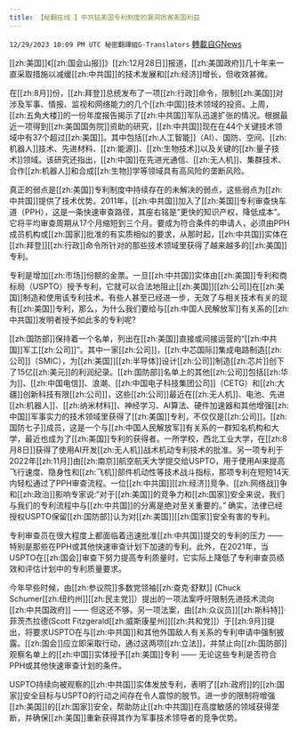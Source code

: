 ```yaml
---
title: 【秘翻在线 】中共钻美国专利制度的漏洞损害美国利益
---
```

`12/29/2023 10:09 PM UTC 秘密翻譯組G-Translators` [轉載自GNews](https://gnews.org/articles/2165542)



  [[zh:美国]]《[[zh:国会山报]]》[[zh:12月28日]]报道，[[zh:美国政府]]几十年来一直采取措施以减缓[[zh:中共国]]的技术发展和[[zh:经济]]增长，但收效甚微。  

在[[zh:8月]]份，[[zh:拜登]]总统发布了一项[[zh:行政]]命令，限制[[zh:美国]]对涉及军事、情报、监视和网络能力的几个[[zh:中国]]技术领域的投资。上周，[[zh:五角大楼]]的一份年度报告揭示了[[zh:中共国]]军队迅速扩张的情况。根据最近一项得到[[zh:美国国务院]]资助的研究，[[zh:中共国]]现在在44个关键技术领域中有37个超过[[zh:美国]]。其中包括[[zh:人工智能]]（AI）、国防、空间、[[zh:机器人]]技术、先进材料、[[zh:能源]]、[[zh:生物技术]]以及关键的[[zh:量子技术]]领域。该研究还指出，[[zh:中国]]在先进光通信、[[zh:无人机]]、集群技术、合作[[zh:机器人]]和合成[[zh:生物]]学等领域具有高风险的垄断风险。

真正的弱点是[[zh:美国]]专利制度中持续存在的未解决的弱点，这些弱点为[[zh:中共国]]提供了技术优势。2011年，[[zh:中共国]]加入了[[zh:美国]]专利审查快车道（PPH），这是一条快速审查路径，其座右铭是“更快的知识产权，降低成本”。它将平均审查周期从17个月缩短到三个月。要成为符合条件的申请人，必须由PPH成员机构或[[zh:国家]]批准的有实质相似的要求，从那时起，[[zh:中共国]]实体在[[zh:拜登]][[zh:行政]]命令所针对的那些技术领域里获得了越来越多的[[zh:美国]]专利。 

专利是增加[[zh:市场]]份额的金票。一旦[[zh:中共国]]实体由[[zh:美国]]专利和商标局（USPTO）授予专利，它就可以合法地阻止[[zh:美国]][[zh:公司]]在[[zh:美国]]制造和使用该专利技术。有些人甚至已经进一步，无效了与相关技术有关的现有[[zh:美国]]专利，那么，为什么我们要给与[[zh:中国人民解放军]]有关系的[[zh:中共国]]发明者授予如此多的专利呢?

[[zh:国防部]]保持着一个名单，列出在[[zh:美国]]直接或间接运营的“[[zh:中共国]]军工[[zh:公司]]”。其中一家[[zh:公司]]，[[zh:中芯国际]]集成电路制造[[zh:公司]]（SMIC），为[[zh:美国]][[zh:半导体]]设计[[zh:公司]]制造[[zh:芯片]]创下了15亿[[zh:美元]]的利润纪录。[[zh:国防部]]名单上的其他[[zh:公司]]包括[[zh:华为]]、[[zh:中国电信]]、浪潮、[[zh:中国电子科技集团公司]]（CETG）和[[zh:大疆]]创新科技有限[[zh:公司]]，这些[[zh:公司]]最近在[[zh:无人机]]、电池、先进[[zh:机器人]]、[[zh:纳米材料]]、神经学习、AI算法、硬件加速器和其他增强[[zh:中国]]军事实力的技术领域里获得了[[zh:美国]]专利，不仅仅是[[zh:公司]]。[[zh:国防七子]]成员，这是一个与[[zh:中国人民解放军]]有关系的一群知名机构和大学，最近也成为了[[zh:美国]]专利的获得者。一所学校，西北工业大学，在[[zh:8月8日]]获得了使用AI开发[[zh:无人机]]战术机动专利技术的批准。另一项专利于2022年[[zh:11月]]由[[zh:南京]]航空航天大学提交给USPTO，用于使用AI来提高飞行速度、隐身性和[[zh:飞机]]部件机动性等技术战斗指标，那项专利在短短14天内轻松通过了PPH审查流程。一位[[zh:中共国]][[zh:经济]]竞争、[[zh:网络战]]争和[[zh:政治]]影响专家说:“对于[[zh:美国]]的竞争力和[[zh:国家]]安全来说，我们与我们的专利流程中与[[zh:中共国]]的分离是绝对至关重要的。” 确实，法律已经授权USPTO保留[[zh:国防部]]认为对[[zh:美国]][[zh:国家]]安全有害的专利。

专利审查员在很大程度上都面临着迅速批准[[zh:中共国]]提交的专利的压力 —— 特别是那些在PPH或其他快速审查计划下加速的专利。此外，在2021年，当USPTO在[[zh:国会]]审查下努力提高专利质量时，它实际上降低了专利审查员绩效和评估计划中的专利质量要求。

今年早些时候，由[[zh:参议院]]多数党领袖[[zh:查克·舒默]] (Chuck Schumer[[zh:纽约州]][[zh:民主党]]）提出的一项法案呼吁限制先进技术流向[[zh:中共国政府]] —— 但这还不够。另一项法案，由[[zh:众议员]][[zh:斯科特]]·菲茨杰拉德(Scott Fitzgerald[[zh:威斯康星州]][[zh:共和党]]）于[[zh:9月]]提出，将要求USPTO在与[[zh:中共国]]和其他外国敌人有关系的专利申请中强制披露。[[zh:国会]]应立即采取行动，通过这两项[[zh:立法]]，并禁止向[[zh:国防部]]观察名单上的[[zh:中国]]实体授予[[zh:美国]]专利 —— 无论这些专利是否符合PPH或其他快速审查计划的条件。

USPTO持续向被观察的[[zh:中共国]]实体发放专利，表明了[[zh:政府]]的[[zh:国家]]安全目标与USPTO的行动之间存在令人震惊的脱节。进一步的限制将增强[[zh:美国]]的[[zh:国家]]安全，帮助防止[[zh:中共国]]在高度敏感的领域获得垄断，并确保[[zh:美国]]重新获得其作为军事技术领导者的竞争优势。
